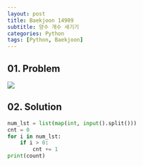 ```yaml
---
layout: post
title: Baekjoon 14909
subtitle: 양수 개수 세기기
categories: Python
tags: [Python, Baekjoon]
---
```


## 01. Problem

<img src="https://github.com/WoojinJeonkr/WoojinJeonkr.github.io/blob/main/assets/images/post_image/baekjoon/baekjoon_14909.png?raw=true">

## 02. Solution

```Python
num_lst = list(map(int, input().split()))
cnt = 0
for i in num_lst:
    if i > 0:
        cnt += 1
print(count)
```
